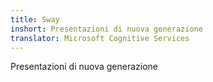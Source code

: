 ```yaml
---
title: Sway
inshort: Presentazioni di nuova generazione
translator: Microsoft Cognitive Services
---
```


Presentazioni di nuova generazione


